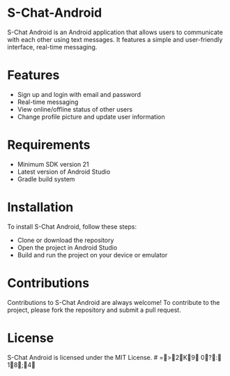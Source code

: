 # S-Chat-Android
S-Chat Android is an Android application that allows users to communicate with each other using text messages. It features a simple and user-friendly interface, real-time messaging.

# Features
- Sign up and login with email and password
- Real-time messaging
- View online/offline status of other users
- Change profile picture and update user information

# Requirements
- Minimum SDK version 21
- Latest version of Android Studio
- Gradle build system

# Installation
To install S-Chat Android, follow these steps:

- Clone or download the repository
- Open the project in Android Studio
- Build and run the project on your device or emulator

# Contributions
Contributions to S-Chat Android are always welcome! To contribute to the project, please fork the repository and submit a pull request.

# License
S-Chat Android is licensed under the MIT License. 
#   =>2K9  0?:  18;4 
 